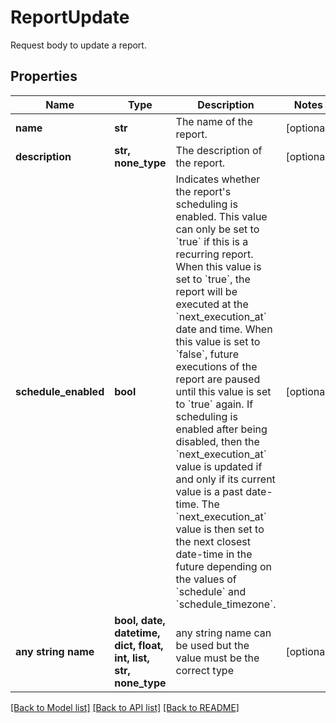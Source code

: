 # ReportUpdate

Request body to update a report.

## Properties
Name | Type | Description | Notes
------------ | ------------- | ------------- | -------------
**name** | **str** | The name of the report. | [optional] 
**description** | **str, none_type** | The description of the report. | [optional] 
**schedule_enabled** | **bool** | Indicates whether the report&#39;s scheduling is enabled. This value can only be set to &#x60;true&#x60; if this is a recurring report.  When this value is set to &#x60;true&#x60;, the report will be executed at the &#x60;next_execution_at&#x60; date and time.  When this value is set to &#x60;false&#x60;, future executions of the report are paused until this value is set to &#x60;true&#x60; again.  If scheduling is enabled after being disabled, then the &#x60;next_execution_at&#x60; value is updated if and only if its current value is a past date-time. The &#x60;next_execution_at&#x60; value is then set to the next closest date-time in the future depending on the values of &#x60;schedule&#x60; and &#x60;schedule_timezone&#x60;. | [optional] 
**any string name** | **bool, date, datetime, dict, float, int, list, str, none_type** | any string name can be used but the value must be the correct type | [optional]

[[Back to Model list]](../README.md#documentation-for-models) [[Back to API list]](../README.md#documentation-for-api-endpoints) [[Back to README]](../README.md)


